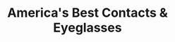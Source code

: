 ---
title: "America's Best Contacts & Eyeglasses"
url: /buffalo/americas-best-contacts-and-eyeglasses-delaware-avenue/
shop: optician
---